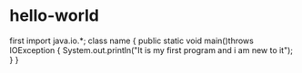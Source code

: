# hello-world
first
import java.io.*;
class name 
{
public static void main()throws IOException 
{
System.out.println("It is my first program and i am new to it");
}
}

